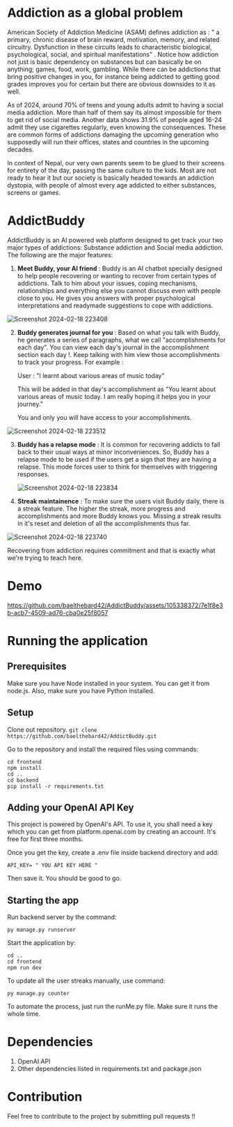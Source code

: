 # Addiction as a global problem

American Society of Addiction Medicine (ASAM) defines addiction as : " a primary, chronic disease of brain reward, motivation, memory, and related circuitry. Dysfunction in these circuits leads to characteristic biological, psychological, social, and spiritual manifestations"
. Notice how addiction not just is basic dependency on substances but can basically be on anything; games, food, work, gambling. While there can be addictions that bring positive changes in you, for instance
being addicted to getting good grades improves you for certain but there are obvious downsides to it as well.

As of 2024, around 70% of teens and young adults admit to having a social media addiction. More than half of them say its almost impossible for them to get rid of social media. Another data shows 31.9% of people aged 16-24
admit they use cigarettes regularly, even knowing the consequences. These are common forms of addictions damaging the upcoming generation who supposedly will run their offices, states and countries in the upcoming decades.

In context of Nepal, our very own parents seem to be glued to their screens for entirety of the day, passing the same culture to the kids. Most are not ready to hear it but our society is basically headed towards an addiction dystopia,
with people of almost every age addicted to either substances, screens or games.


# AddictBuddy

AddictBuddy is an AI powered web platform designed to get track your two major types of addictions: Substance addiction and Social media addiction. The following are the major features:

1. **Meet Buddy, your AI friend** : Buddy is an AI chatbot specially designed to help people recovering or wanting to recover from certain types of addictions. Talk to him about your issues, coping mechanisms,
   relationships and everything else you cannot discuss even with people close to you. He gives you answers with proper psychological interpretations and readymade suggestions to cope with addictions.
   
![Screenshot 2024-02-18 223408](https://github.com/baelthebard42/AddictBuddy/assets/105338372/9cedba25-48ad-4615-a082-0ef74b973a81)


2. **Buddy generates journal for you** : Based on what you talk with Buddy, he generates a series of paragraphs, what we call "accomplishments for each day". You can view each day's journal in the accomplishment section each day !. Keep talking
   with him view those accomplishments to track your progress. For example :

   User : "I learnt about various areas of music today"

   This will be added in that day's accomplishment as "You learnt about various areas of music today. I am really hoping it helps you in your journey."

    You and only you will have access to your accomplishments.
   
![Screenshot 2024-02-18 223512](https://github.com/baelthebard42/AddictBuddy/assets/105338372/407efb1b-42c3-4d24-b70b-88a7e78c3c97)


3. **Buddy has a relapse mode** : It is common for recovering addicts to fall back to their usual ways at minor inconveniences. So, Buddy has a relapse mode to be used if the users get a sign that they are having a relapse. This mode forces user to think for themselves with triggering responses.

   ![Screenshot 2024-02-18 223834](https://github.com/baelthebard42/AddictBuddy/assets/105338372/ec8c7963-5ad2-498a-9821-90174bbb6ea5)



4. **Streak maintainence** : To make sure the users visit Buddy daily, there is a streak feature. The higher the streak, more progress and accomplishments and more Buddy knows you. Missing a streak results in it's
   reset and deletion of all the accomplishments thus far.

   
  ![Screenshot 2024-02-18 223740](https://github.com/baelthebard42/AddictBuddy/assets/105338372/37423702-9763-471f-8291-4a7391e84f9e)


Recovering from addiction requires commitment and that is exactly what we're trying to teach here.




# Demo




https://github.com/baelthebard42/AddictBuddy/assets/105338372/7e1f8e3b-acb7-4509-ad76-cba0e25f8057






# Running the application

## Prerequisites

Make sure you have Node installed in your system. You can get it from node.js. Also, make sure you have Python installed. 

## Setup


 Clone out repository.
`git clone https://github.com/baelthebard42/AddictBuddy.git`

Go to the repository and install the required files using commands:




```
cd frontend
npm install
cd ..
cd backend
pip install -r requirements.txt
```

## Adding your OpenAI API Key

This project is powered by OpenAI's API. To use it, you shall need a key which you can get from platform.openai.com by creating an account. It's free for first three months.

Once you get the key, create a .env file inside backend directory and add:

`API_KEY= " YOU API KEY HERE "`

Then save it. You should be good to go.

## Starting the app
Run backend server by the command:

```
py manage.py runserver
```

Start the application by:

```
cd ..
cd frontend
npm run dev
```

To update all the user streaks manually, use command:

`py manage.py counter`

To automate the process, just run the runMe.py file. Make sure it runs the whole time.

# Dependencies

1. OpenAI API
2. Other dependencies listed in requirements.txt and package.json

# Contribution

Feel free to contribute to the project by submitting pull requests !!


